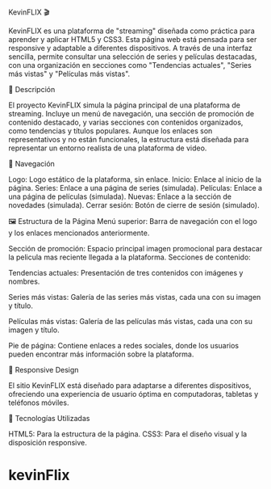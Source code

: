 KevinFLIX 🎬

KevinFLIX es una plataforma de "streaming" diseñada como práctica para aprender y aplicar HTML5 y CSS3. Esta página web está pensada para ser responsive y adaptable a diferentes dispositivos. A través de una interfaz sencilla, permite consultar una selección de series y películas destacadas, con una organización en secciones como "Tendencias actuales", "Series más vistas" y "Películas más vistas".

📄 Descripción

El proyecto KevinFLIX simula la página principal de una plataforma de streaming. Incluye un menú de navegación, una sección de promoción de contenido destacado, y varias secciones con contenidos organizados, como tendencias y títulos populares. Aunque los enlaces son representativos y no están funcionales, la estructura está diseñada para representar un entorno realista de una plataforma de video.

🔗 Navegación

Logo: Logo estático de la plataforma, sin enlace.
Inicio: Enlace al inicio de la página.
Series: Enlace a una página de series (simulada).
Películas: Enlace a una página de películas (simulada).
Nuevas: Enlace a la sección de novedades (simulada).
Cerrar sesión: Botón de cierre de sesión (simulado).

🖼 Estructura de la Página
Menú superior: Barra de navegación con el logo y los enlaces mencionados anteriormente.

Sección de promoción: Espacio principal imagen promocional para destacar la pelicula mas reciente llegada a la plataforma.
Secciones de contenido:

Tendencias actuales: Presentación de tres contenidos con imágenes y nombres.

Series más vistas: Galería de las series más vistas, cada una con su imagen y título.

Películas más vistas: Galería de las películas más vistas, cada una con su imagen y título.

Pie de página: Contiene enlaces a redes sociales, donde los usuarios pueden encontrar más información sobre la plataforma.

📱 Responsive Design

El sitio KevinFLIX está diseñado para adaptarse a diferentes dispositivos, ofreciendo una experiencia de usuario óptima en computadoras, tabletas y teléfonos móviles.

🚀 Tecnologías Utilizadas

HTML5: Para la estructura de la página.
CSS3: Para el diseño visual y la disposición responsive.
# kevinFlix
